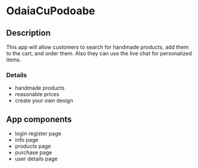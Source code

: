 # OdaiaCuPodoabe

## Description

This app will allow customers to search for handmade products, add them to 
the cart, and order them. Also they can use the live chat for personalized
items.

### Details

* handmade products
* reasonable prices
* create your own design 

## App components 

* login register page
* info page
* products page
* purchase page
* user details page